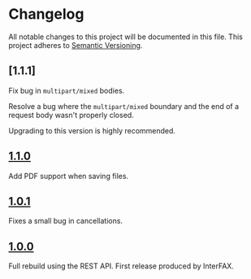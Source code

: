 # Changelog

All notable changes to this project will be documented in this file. This project adheres to [Semantic Versioning](http://semver.org/).

## [1.1.1]

Fix bug in `multipart/mixed` bodies.

Resolve a bug where the `multipart/mixed` boundary and the end of a request body wasn't properly closed.

Upgrading to this version is highly recommended.

## [1.1.0]

Add PDF support when saving files.

## [1.0.1]

Fixes a small bug in cancellations.

## [1.0.0]

Full rebuild using the REST API. First release produced by InterFAX.

[1.1.0]: https://github.com/interfax/interfax-ruby/tree/v1.1.0
[1.0.1]: https://github.com/interfax/interfax-ruby/tree/v1.0.1
[1.0.0]: https://github.com/interfax/interfax-ruby/tree/v1.0.0
